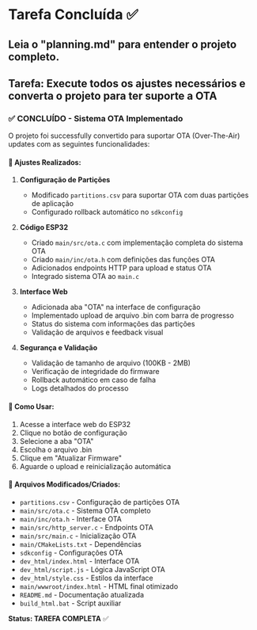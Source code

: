 

# Tarefa Concluída ✅

## Leia o "planning.md" para entender o projeto completo.

## Tarefa: Execute todos os ajustes necessários e converta o projeto para ter suporte a OTA

### ✅ CONCLUÍDO - Sistema OTA Implementado

O projeto foi successfully convertido para suportar OTA (Over-The-Air) updates com as seguintes funcionalidades:

#### 🔧 Ajustes Realizados:

1. **Configuração de Partições**
   - Modificado `partitions.csv` para suportar OTA com duas partições de aplicação
   - Configurado rollback automático no `sdkconfig`

2. **Código ESP32**
   - Criado `main/src/ota.c` com implementação completa do sistema OTA
   - Criado `main/inc/ota.h` com definições das funções OTA
   - Adicionados endpoints HTTP para upload e status OTA
   - Integrado sistema OTA ao `main.c`

3. **Interface Web**
   - Adicionada aba "OTA" na interface de configuração
   - Implementado upload de arquivo .bin com barra de progresso
   - Status do sistema com informações das partições
   - Validação de arquivos e feedback visual

4. **Segurança e Validação**
   - Validação de tamanho de arquivo (100KB - 2MB)
   - Verificação de integridade do firmware
   - Rollback automático em caso de falha
   - Logs detalhados do processo

#### 🚀 Como Usar:
1. Acesse a interface web do ESP32
2. Clique no botão de configuração
3. Selecione a aba "OTA"
4. Escolha o arquivo .bin
5. Clique em "Atualizar Firmware"
6. Aguarde o upload e reinicialização automática

#### 📂 Arquivos Modificados/Criados:
- `partitions.csv` - Configuração de partições OTA
- `main/src/ota.c` - Sistema OTA completo
- `main/inc/ota.h` - Interface OTA
- `main/src/http_server.c` - Endpoints OTA
- `main/src/main.c` - Inicialização OTA
- `main/CMakeLists.txt` - Dependências
- `sdkconfig` - Configurações OTA
- `dev_html/index.html` - Interface OTA
- `dev_html/script.js` - Lógica JavaScript OTA
- `dev_html/style.css` - Estilos da interface
- `main/wwwroot/index.html` - HTML final otimizado
- `README.md` - Documentação atualizada
- `build_html.bat` - Script auxiliar

**Status: TAREFA COMPLETA** ✅